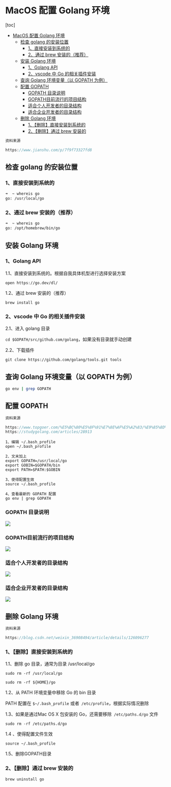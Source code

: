 # MacOS 配置 Golang 环境

[toc]

- [MacOS 配置 Golang 环境](#macos-配置-golang-环境)
  - [检查 golang 的安装位置](#检查-golang-的安装位置)
    - [1、直接安装到系统的](#1直接安装到系统的)
    - [2、通过 brew 安装的（推荐）](#2通过-brew-安装的推荐)
  - [安装 Golang 环境](#安装-golang-环境)
    - [1、Golang API](#1golang-api)
    - [2、vscode 中 Go 的相关插件安装](#2vscode-中-go-的相关插件安装)
  - [查询 Golang 环境变量（以 GOPATH 为例）](#查询-golang-环境变量以-gopath-为例)
  - [配置 GOPATH](#配置-gopath)
    - [GOPATH 目录说明](#gopath-目录说明)
    - [GOPATH目前流行的项目结构](#gopath目前流行的项目结构)
    - [适合个人开发者的目录结构](#适合个人开发者的目录结构)
    - [适合企业开发者的目录结构](#适合企业开发者的目录结构)
  - [删除 Golang 环境](#删除-golang-环境)
    - [1、【删除】直接安装到系统的](#1删除直接安装到系统的)
    - [2、【删除】通过 brew 安装的](#2删除通过-brew-安装的)

```javascript
资料来源

https://www.jianshu.com/p/7f9f73327fd8
```

## 检查 golang 的安装位置

### 1、直接安装到系统的

```bash
➜  ~ whereis go
go: /usr/local/go
```

### 2、通过 brew 安装的（推荐）

```bash
➜  ~ whereis go
go: /opt/homebrew/bin/go
```

## 安装 Golang 环境

### 1、Golang API

1.1、直接安装到系统的。根据自我具体机型进行选择安装方案

`open https://go.dev/dl/`

1.2、通过 brew 安装的（推荐）

`brew install go`

### 2、vscode 中 Go 的相关插件安装

2.1、进入 golang 目录

`cd $GOPATH/src/github.com/golang`，如果没有目录就手动创建

2.2、下载插件

`git clone https://github.com/golang/tools.git tools`

## 查询 Golang 环境变量（以 GOPATH 为例）

```bash
go env | grep GOPATH
```

## 配置 GOPATH

```javascript
资料来源

https://www.topgoer.com/%E5%BC%80%E5%8F%91%E7%8E%AF%E5%A2%83/%E9%85%8D%E7%BD%AEgopath.html
https://studygolang.com/articles/28913
```

```
1、编辑 ~/.bash_profile
open ~/.bash_profile 

2、文末加上
export GOPATH=/usr/local/go
export GOBIN=$GOPATH/bin
export PATH=$PATH:$GOBIN

3、使得配置生效
source ~/.bash_profile

4、查看最新的 GOPATH 配置
go env | grep GOPATH
```

### GOPATH 目录说明

![](https://www.topgoer.com/static/2/4.png)

### GOPATH目前流行的项目结构

![](https://www.topgoer.com/static/2/6.png)

### 适合个人开发者的目录结构

![](https://www.topgoer.com/static/2/5.png)

### 适合企业开发者的目录结构

![](https://www.topgoer.com/static/2/7.png)

## 删除 Golang 环境

```javascript
资料来源

https://blog.csdn.net/weixin_36908494/article/details/126096277
```

### 1、【删除】直接安装到系统的

1.1、删除 go 目录，通常为目录 /usr/local/go

`sudo rm -rf /usr/local/go`

`sudo rm -rf ${HOME}/go`

1.2、从 PATH 环境变量中移除 Go 的 bin 目录

PATH 配置在 `$~/.bash_profile` 或者` /etc/profile`，根据实际情况删除

1.3、如果是通过Mac OS X 包安装的 Go，还需要移除` /etc/paths.d/go` 文件

`sudo rm -rf /etc/paths.d/go`

1.4 、使得配置文件生效

`source ~/.bash_profile`

1.5、删除GOPATH目录

### 2、【删除】通过 brew 安装的

`brew uninstall go`

